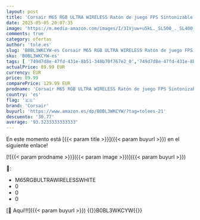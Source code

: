 ```yaml
---
layout: post
title: 'Corsair M65 RGB ULTRA WIRELESS Ratón de juego FPS Sintonizable - 26 000 DPI - Inalámbrico Sub-1ms - Sistema de Pesas - Batería Hasta 120 Horas - Compatible con iCUE - PC  Mac  PS5  PS4  Xbox - Blanco'
date: 2025-05-05 20:07:35
image: 'https://m.media-amazon.com/images/I/31Vjuw+u5kL._SL500_._SL400_.jpg'
comments: true
category: ofertas
author: 'tole.es'
slug: 'B0BL3WKCYW-es Corsair M65 RGB ULTRA WIRELESS Ratón de juego FPS...'
sku: 'B0BL3WKCYW-es'
tags: [ '749d7d8e-47fd-431e-8b51-348b70f767e2_0','749d7d8e-47fd-431e-8b51-348b70f767e2_8501','Accesorios','Arborist Merchandising Root','CML-Tech','Computing & Storage','Electrónica','Informática','Ratones','Self Service','Special Features Stores','Teclados, ratones y periféricos de entrada','corsair','ps4','ps5','xbox','🇪🇸', ]
actualPrice: 89.99 EUR
currency: EUR
price: 89.99
comparePrice: 129.99 EUR
prodname: 'Corsair M65 RGB ULTRA WIRELESS Ratón de juego FPS Sintonizable - 26 000 DPI - Inalámbrico Sub-1ms - Sistema de Pesas - Batería Hasta 120 Horas - Compatible con iCUE - PC  Mac  PS5  PS4  Xbox - Blanco'
country: 'es'
flag: '🇪🇸'
brand: 'Corsair'
buyurl: 'https://www.amazon.es/dp/B0BL3WKCYW/?tag=tolees-21'
descuento: '30.77'
average: '93.3233333333333'
---
```


En este momento está [{{< param title >}}]({{< param buyurl >}}) en el siguiente enlace!

[![{{< param prodname >}}]({{< param image >}})]({{< param buyurl >}})

🔎:

- M65RGBULTRAWIRELESSWHITE
- 0
- 0
- 0

[🛒 Aquí!!!]({{< param buyurl >}})
{{<world>}}B0BL3WKCYW{{</world>}}
